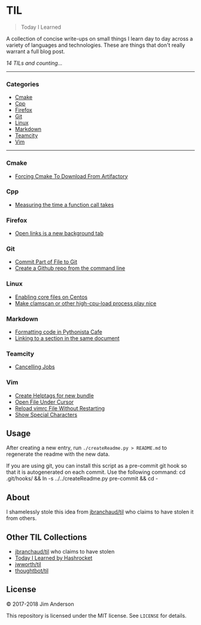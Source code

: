 # TIL

> Today I Learned

A collection of concise write-ups on small things I learn day to day across a
variety of languages and technologies. These are things that don't really
warrant a full blog post.


_14 TILs and counting..._

---

### Categories

* [Cmake](#cmake)
* [Cpp](#cpp)
* [Firefox](#firefox)
* [Git](#git)
* [Linux](#linux)
* [Markdown](#markdown)
* [Teamcity](#teamcity)
* [Vim](#vim)

---

### Cmake

- [Forcing Cmake To Download From Artifactory](cmake/force_artifactory.md)

### Cpp

- [Measuring the time a function call takes](cpp/timing_function.md)

### Firefox

- [Open links is a new background tab](firefox/fix-tab-behavior.md)

### Git

- [Commit Part of File to Git](git/commit-part-of-file.md)
- [Create a Github repo from the command line](git/create-github-repo-command-line.md)

### Linux

- [Enabling core files on Centos](linux/enable-cores.md)
- [Make clamscan or other high-cpu-load process play nice](linux/make-clamscan-more-responsive.md)

### Markdown

- [Formatting code in Pythonista Cafe](markdown/code-formatting.md)
- [Linking to a section in the same document](markdown/in-doc-links.md)

### Teamcity

- [Cancelling Jobs](teamcity/cancel_jobs.md)

### Vim

- [Create Helptags for new bundle](vim/create-helptags.md)
- [Open File Under Cursor](vim/open-file-under-cursor.md)
- [Reload vimrc File Without Restarting](vim/reload-vim-config.md)
- [Show Special Characters](vim/show-special-characters.md)

## Usage

After creating a new entry, run `./createReadme.py > README.md` to regenerate
the readme with the new data.

If you are using git, you can install this script as a pre-commit git hook so
that it is autogenerated on each commit.  Use the following command:
    cd .git/hooks/ && ln -s ../../createReadme.py pre-commit && cd -


## About

I shamelessly stole this idea from
[jbranchaud/til](https://github.com/jbranchaud/til) who claims to have stolen
it from others.

## Other TIL Collections

* [jbranchaud/til](https://github.com/jbranchaud/til) who claims to have stolen
* [Today I Learned by Hashrocket](https://til.hashrocket.com)
* [jwworth/til](https://github.com/jwworth/til)
* [thoughtbot/til](https://github.com/thoughtbot/til)

## License

&copy; 2017-2018 Jim Anderson

This repository is licensed under the MIT license. See `LICENSE` for
details.